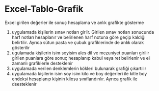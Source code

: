 # Excel-Tablo-Grafik
Excel girilen değerler ile sonuç hesaplama ve anlık grafikte gösterme
1. uygulamada kişilerin sınav notları girlir. Girilen sınav notları sonucunda harf notları hesaplanır ve belirlenen harf notuna göre geçip kaldığı belirtilir. Ayrıca sütun pasta ve çubuk grafiklerinde de anlık olarak gösterilir 
2. ugulamada kişilerin isim soyisim ales dil ve mezuniyet puanları girilir girilen puanlara göre sonuç hesaplanıp kabul veya ret belirlenir ve ei zamanlı grafiklerle desteklenir
3. uygulamada verilen denklemlerin kökleri bulunarak grafiği çıkartılır
4. uygulamada kişilerin isim soy isim kilo ve boy değerleri ile kitle boy endeksi hesaplanıp kişinin kilosu sınıflandırılır. Ayrıca grafik ile dsesteklenir
